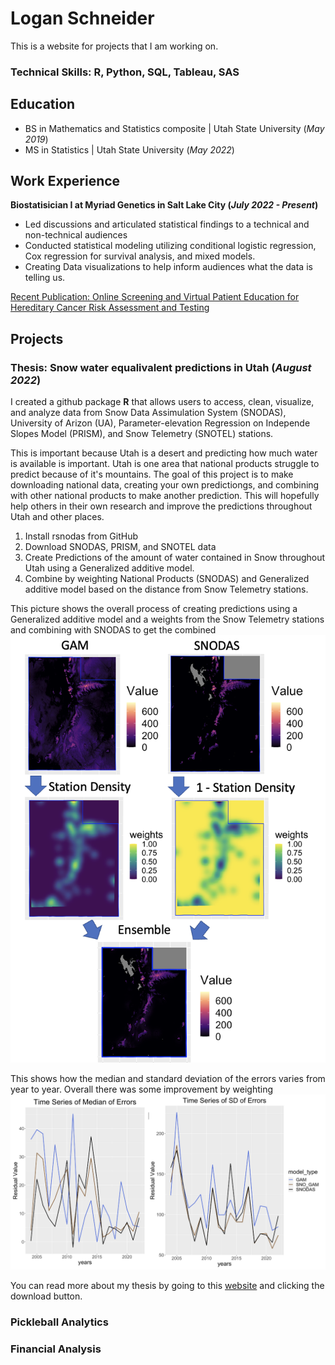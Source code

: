 # Logan Schneider
This is a website for projects that I am working on.


### Technical Skills: R, Python, SQL, Tableau, SAS

## Education
- BS in Mathematics and Statistics composite | Utah State University (_May 2019_)
- MS in Statistics | Utah State University (_May 2022_)

## Work Experience
**Biostatisician I at Myriad Genetics in Salt Lake City (_July 2022 - Present_)**
- Led discussions and articulated statistical findings to a technical and non-technical audiences
- Conducted statistical modeling utilizing conditional logistic regression, Cox regression for survival analysis, and mixed models.
- Creating Data visualizations to help inform audiences what the data is telling us.

[Recent Publication: Online Screening and Virtual Patient Education for Hereditary Cancer Risk Assessment and Testing](https://pubmed.ncbi.nlm.nih.gov/39637387/)


## Projects
### Thesis: Snow water equalivalent predictions in Utah (_August 2022_)

I created a github package **R** that allows users to access, clean, visualize, and analyze data from Snow Data Assimulation System (SNODAS), University of Arizon (UA), Parameter-elevation Regression on Independe Slopes Model (PRISM), and Snow Telemetry (SNOTEL) stations.

This is important because Utah is a desert and predicting how much water is available is important.  Utah is one area that national products struggle to predict because of it's mountains.  The goal of this project is to make downloading national data, creating your own predictiongs, and combining with other national products to make another prediction.  This will hopefully help others in their own research and improve the predictions throughout Utah and other places.

1. Install rsnodas from GitHub
2. Download SNODAS, PRISM, and SNOTEL data
3. Create Predictions of the amount of water contained in Snow throughout Utah using a Generalized additive model.
4. Combine by weighting National Products (SNODAS) and Generalized additive model based on the distance from Snow Telemetry stations.

This picture shows the overall process of creating predictions using a Generalized additive model and a weights from the Snow Telemetry stations and combining with SNODAS to get the combined
![Overall Process](/Assets/rsnodas_process.png)

This shows how the median and standard deviation of the errors varies from year to year. Overall there was some improvement by weighting 
![Caption](/Assets/Median_SD_Errors.png)

You can read more about my thesis by going to this [website](https://digitalcommons.usu.edu/etd2023/6/) and clicking the download button.

### Pickleball Analytics


### Financial Analysis
